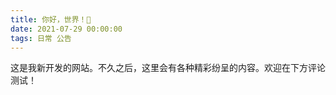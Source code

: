 ```yaml
---
title: 你好，世界！👋
date: 2021-07-29 00:00:00
tags: 日常 公告
---
```


这是我新开发的网站。不久之后，这里会有各种精彩纷呈的内容。欢迎在下方评论测试！
